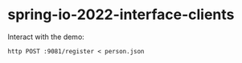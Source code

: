 # spring-io-2022-interface-clients

Interact with the demo:

`http POST :9081/register < person.json`
